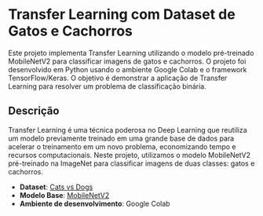 # Transfer Learning com Dataset de Gatos e Cachorros 

Este projeto implementa Transfer Learning utilizando o modelo pré-treinado MobileNetV2 para classificar imagens de gatos e cachorros. O projeto foi desenvolvido em Python usando o ambiente Google Colab e o framework TensorFlow/Keras. O objetivo é demonstrar a aplicação de Transfer Learning para resolver um problema de classificação binária.

## Descrição

Transfer Learning é uma técnica poderosa no Deep Learning que reutiliza um modelo previamente treinado em uma grande base de dados para acelerar o treinamento em um novo problema, economizando tempo e recursos computacionais. Neste projeto, utilizamos o modelo MobileNetV2 pré-treinado na ImageNet para classificar imagens de duas classes: gatos e cachorros.

- **Dataset**: [Cats vs Dogs](https://www.tensorflow.org/datasets/catalog/cats_vs_dogs)
- **Modelo Base**: [MobileNetV2](https://keras.io/api/applications/mobilenet/)
- **Ambiente de desenvolvimento**: Google Colab
